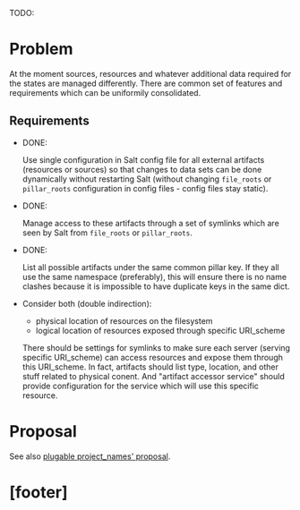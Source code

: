 
TODO:

# Problem #

At the moment sources, resources and whatever additional data required for
the states are managed differently. There are common set of features and
requirements which can be uniformily consolidated.

## Requirements ##

*   DONE:

    Use single configuration in Salt config file for all external artifacts
    (resources or sources) so that changes to data sets can be done dynamically
    without restarting Salt (without changing `file_roots` or `pillar_roots`
    configuration in config files - config files stay static).

*   DONE:

    Manage access to these artifacts through a set of symlinks which are
    seen by Salt from `file_roots` or `pillar_roots`.

*   DONE:

    List all possible artifacts under the same common pillar key.
    If they all use the same namespace (preferably), this will ensure there
    is no name clashes because it is impossible to have duplicate keys
    in the same dict.

*   Consider both (double indirection):
    *   physical location of resources on the filesystem
    *   logical location of resources exposed through specific URI_scheme

    There should be settings for symlinks to make sure each server (serving
    specific URI_scheme) can access resources and expose them through this
    URI_scheme.
    In fact, artifacts should list type, location, and other stuff related
    to physical conent. And "artifact accessor service" should provide
    configuration for the service which will use this specific resource.

# Proposal #

See also [plugable project_names' proposal][1].

# [footer] #

[1]: /docs/todo/plugable_project_names.md#proposal

